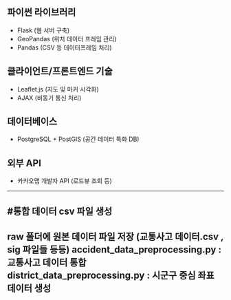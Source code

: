 
파이썬 라이브러리
----
- Flask (웹 서버 구축)
- GeoPandas (위치 데이터 프레임 관리)
- Pandas (CSV 등 데이터프레임 처리)

클라이언트/프론트엔드 기술
----
- Leaflet.js (지도 및 마커 시각화)
- AJAX (비동기 통신 처리)

데이터베이스
----
- PostgreSQL + PostGIS (공간 데이터 특화 DB)

외부 API
----
- 카카오맵 개발자 API (로드뷰 조회 등)
----------------------------------
#통합 데이터 csv 파일 생성
-------
raw 폴더에 원본 데이터 파일 저장 (교통사고 데이터.csv , sig 파일들 등등)
accident_data_preprocessing.py : 교통사고 데이터 통합
district_data_preprocessing.py : 시군구 중심 좌표 데이터 생성
-------
